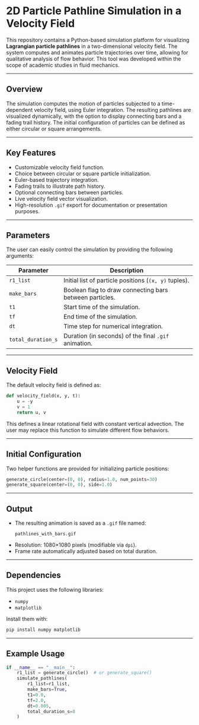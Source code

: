 # 2D Particle Pathline Simulation in a Velocity Field

This repository contains a Python-based simulation platform for visualizing **Lagrangian particle pathlines** in a two-dimensional velocity field. The system computes and animates particle trajectories over time, allowing for qualitative analysis of flow behavior. This tool was developed within the scope of academic studies in fluid mechanics.

---

## Overview

The simulation computes the motion of particles subjected to a time-dependent velocity field, using Euler integration. The resulting pathlines are visualized dynamically, with the option to display connecting bars and a fading trail history. The initial configuration of particles can be defined as either circular or square arrangements.

---

## Key Features

- Customizable velocity field function.
- Choice between circular or square particle initialization.
- Euler-based trajectory integration.
- Fading trails to illustrate path history.
- Optional connecting bars between particles.
- Live velocity field vector visualization.
- High-resolution `.gif` export for documentation or presentation purposes.

---

## Parameters

The user can easily control the simulation by providing the following arguments:

| Parameter            | Description                                                   |
|----------------------|---------------------------------------------------------------|
| `r1_list`            | Initial list of particle positions (`(x, y)` tuples).         |
| `make_bars`          | Boolean flag to draw connecting bars between particles.       |
| `t1`                 | Start time of the simulation.                                 |
| `tf`                 | End time of the simulation.                                   |
| `dt`                 | Time step for numerical integration.                          |
| `total_duration_s`   | Duration (in seconds) of the final `.gif` animation.          |

---

## Velocity Field

The default velocity field is defined as:

```python
def velocity_field(x, y, t):
    u = -y
    v = 1
    return u, v
```

This defines a linear rotational field with constant vertical advection. The user may replace this function to simulate different flow behaviors.

---

## Initial Configuration

Two helper functions are provided for initializing particle positions:

```python
generate_circle(center=(0, 0), radius=1.0, num_points=30)
generate_square(center=(0, 0), side=1.0)
```

---

## Output

- The resulting animation is saved as a `.gif` file named:
  ```
  pathlines_with_bars.gif
  ```
- Resolution: 1080×1080 pixels (modifiable via `dpi`).
- Frame rate automatically adjusted based on total duration.

---

## Dependencies

This project uses the following libraries:

- `numpy`
- `matplotlib`

Install them with:

```bash
pip install numpy matplotlib
```

---

## Example Usage

```python
if __name__ == "__main__":
    r1_list = generate_circle()  # or generate_square()
    simulate_pathlines(
        r1_list=r1_list,
        make_bars=True,
        t1=0.0,
        tf=2.0,
        dt=0.005,
        total_duration_s=8
    )
```
